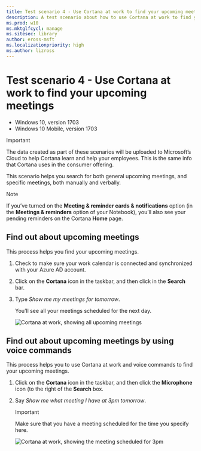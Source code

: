 ```yaml
---
title: Test scenario 4 - Use Cortana at work to find your upcoming meetings (Windows 10)
description: A test scenario about how to use Cortana at work to find your upcoming meetings.
ms.prod: w10
ms.mktglfcycl: manage
ms.sitesec: library
author: eross-msft
ms.localizationpriority: high
ms.author: lizross
---
```


# Test scenario 4 - Use Cortana at work to find your upcoming meetings

-   Windows 10, version 1703
-   Windows 10 Mobile, version 1703

>[!IMPORTANT]
>The data created as part of these scenarios will be uploaded to Microsoft’s Cloud to help Cortana learn and help your employees. This is the same info that Cortana uses in the consumer offering.

This scenario helps you search for both general upcoming meetings, and specific meetings, both manually and verbally.

>[!NOTE]
>If you’ve turned on the **Meeting & reminder cards & notifications** option (in the **Meetings & reminders** option of your Notebook), you’ll also see your pending reminders on the Cortana **Home** page.

## Find out about upcoming meetings
This process helps you find your upcoming meetings.

1. Check to make sure your work calendar is connected and synchronized with your Azure AD account.

2. Click on the **Cortana** icon in the taskbar, and then click in the **Search** bar.

3. Type _Show me my meetings for tomorrow_.

    You’ll see all your meetings scheduled for the next day.

    ![Cortana at work, showing all upcoming meetings](../images/cortana-meeting-tomorrow.png)

## Find out about upcoming meetings by using voice commands
This process helps you to use Cortana at work and voice commands to find your upcoming meetings.

1.	Click on the **Cortana** icon in the taskbar, and then click the **Microphone** icon (to the right of the **Search** box.

2.	Say _Show me what meeting I have at 3pm tomorrow_.

    >[!IMPORTANT]
    >Make sure that you have a meeting scheduled for the time you specify here.

    ![Cortana at work, showing the meeting scheduled for 3pm](../images/cortana-meeting-specific-time.png)



